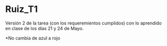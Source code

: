# Ruiz_T1

Versión 2 de la tarea (con los requeremientos cumplidos) con lo aprendido en clase de los días 21 y 24 de Mayo.

*No cambia de azul a rojo
